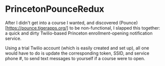 # PrincetonPounceRedux

After I didn't get into a course I wanted, and discovered (Pounce)[https://pounce.tigerapps.org/] to be non-functional, I slapped this together: a quick and dirty Twilio-based Princeton enrollment-opening notification service.

Using a trial Twilio account (which is easily created and set up), all one would have to do is update the corresponding token, SSID, and service phone #, to send text messages to yourself if a course were to open.

